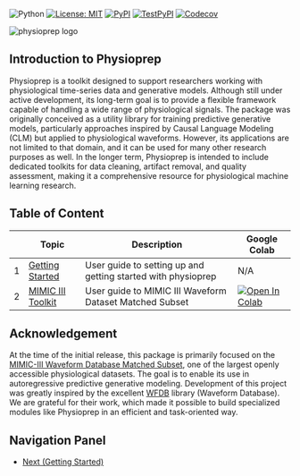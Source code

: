 ![Python](https://img.shields.io/badge/python-3.10-2ca02c?style=flat&labelColor=2f2f4f)
[![License: MIT](https://img.shields.io/badge/license-MIT-1f77b4?style=flat&labelColor=2f2f4f)](./LICENSE)
[![PyPI](https://img.shields.io/pypi/v/physioprep?style=flat&labelColor=2f2f4f&color=9467bd&logo=pypi)](https://pypi.org/project/physioprep/)
[![TestPyPI](https://img.shields.io/badge/dynamic/json?url=https://test.pypi.org/pypi/physioprep/json&query=info.version&label=TestPyPI&style=flat&labelColor=2f2f4f&color=9467bd&logo=pypi)](https://test.pypi.org/project/physioprep/)
[![Codecov](https://codecov.io/gh/SaadatMilad1792/physioprep/branch/master/graph/badge.svg)](https://codecov.io/gh/SaadatMilad1792/physioprep)

![physioprep logo](docs/images/physioprep_logo.png)

## Introduction to Physioprep
Physioprep is a toolkit designed to support researchers working with physiological time-series data and generative models. Although still under active development, its long-term goal is to provide a flexible framework capable of handling a wide range of physiological signals. The package was originally conceived as a utility library for training predictive generative models, particularly approaches inspired by Causal Language Modeling (CLM) but applied to physiological waveforms. However, its applications are not limited to that domain, and it can be used for many other research purposes as well. In the longer term, Physioprep is intended to include dedicated toolkits for data cleaning, artifact removal, and quality assessment, making it a comprehensive resource for physiological machine learning research.

## Table of Content
|    | Topic                                                  | Description                                                  | Google Colab                                                                                                                                                                                   |
|----|--------------------------------------------------------|--------------------------------------------------------------|------------------------------------------------------------------------------------------------------------------------------------------------------------------------------------------------|
|  1 | [Getting Started](./docs/markdowns/getting_started.md) | User guide to setting up and getting started with physioprep | N/A                                                                                                                                                                                            |
|  2 | [MIMIC III Toolkit](./docs/markdowns/mimic_iii_tk.md)  | User guide to MIMIC III Waveform Dataset Matched Subset      | [![Open In Colab](https://colab.research.google.com/assets/colab-badge.svg)](https://colab.research.google.com/github/SaadatMilad1792/physioprep/blob/master/docs/examples/mimic_iii_tk.ipynb) |

## Acknowledgement
At the time of the initial release, this package is primarily focused on the [MIMIC-III Waveform Database Matched Subset](https://physionet.org/content/mimic3wdb-matched/1.0/), one of the largest openly accessible physiological datasets. The goal is to enable its use in autoregressive predictive generative modeling. Development of this project was greatly inspired by the excellent [WFDB](https://wfdb.readthedocs.io/en/latest/index.html) library (Waveform Database). We are grateful for their work, which made it possible to build specialized modules like Physioprep in an efficient and task-oriented way.

## Navigation Panel
- [Next (Getting Started)](/docs/markdowns/getting_started.md)
<!-- - [Return to repository (Disabled)](/) -->
<!-- - [Back (Disabled)](/) -->